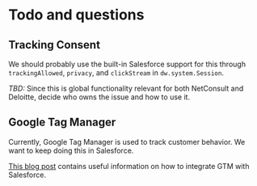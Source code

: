 # Todo and questions

## Tracking Consent

We should probably use the built-in Salesforce support for this through
`trackingAllowed`, `privacy`, and `clickStream` in `dw.system.Session`.

*TBD:* Since this is global functionality relevant for both NetConsult and 
Deloitte, decide who owns the issue and how to use it.

## Google Tag Manager

Currently, Google Tag Manager is used to track customer behavior. We want to
keep doing this in Salesforce.

[This blog post](https://developer.salesforce.com/blogs/2019/04/google-tag-manager-for-community-cloud.html)
contains useful information on how to integrate GTM with Salesforce.
